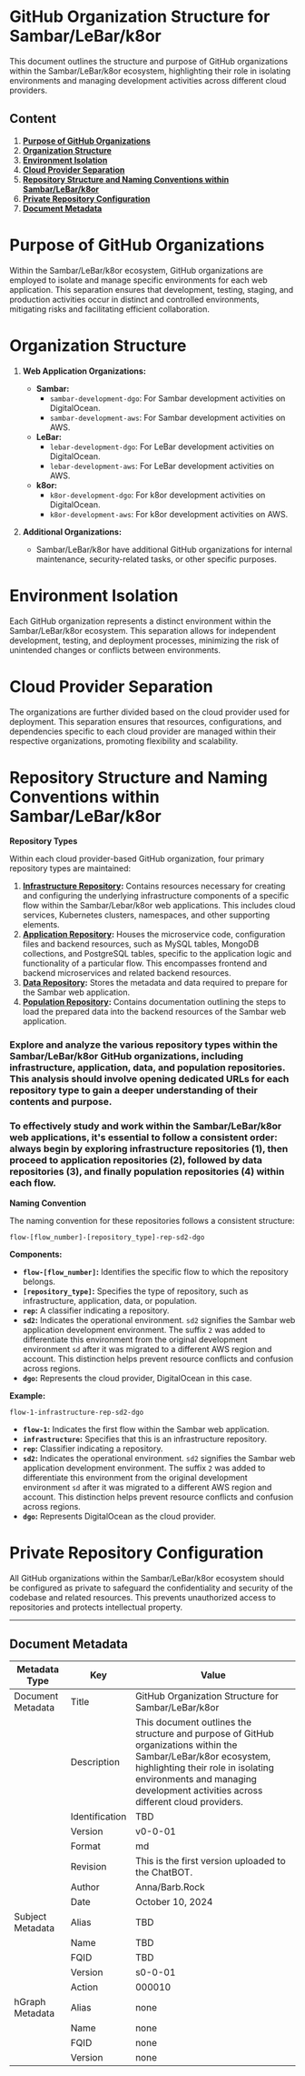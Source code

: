 # GitHub Organization Structure for Sambar/LeBar/k8or

This document outlines the structure and purpose of GitHub organizations within the Sambar/LeBar/k8or ecosystem, highlighting their role in isolating environments and managing development activities across different cloud providers.

## Content

1. **[Purpose of GitHub Organizations](#Purpose-of-GitHub-Organizations)**
2. **[Organization Structure](#Organization-Structure)**
3. **[Environment Isolation](#Environment-Isolation)**
4. **[Cloud Provider Separation](#Cloud-Provider-Separation)**
5. **[Repository Structure and Naming Conventions within Sambar/LeBar/k8or](#Repository-Structure-and-Naming-Conventions-within-Sambar-LeBar-k8or)**
6. **[Private Repository Configuration](#Private-Repository-Configuration)**
7. **[Document Metadata](#Document-Metadata)**

<h1 id="Purpose-of-GitHub-Organizations">Purpose of GitHub Organizations</h1>

Within the Sambar/LeBar/k8or ecosystem, GitHub organizations are employed to isolate and manage specific environments for each web application. This separation ensures that development, testing, staging, and production activities occur in distinct and controlled environments, mitigating risks and facilitating efficient collaboration.

<h1 id="Organization-Structure">Organization Structure</h1>

1. **Web Application Organizations:**
   * **Sambar:**
     - `sambar-development-dgo`: For Sambar development activities on DigitalOcean.
     - `sambar-development-aws`: For Sambar development activities on AWS.
   * **LeBar:**
     - `lebar-development-dgo`: For LeBar development activities on DigitalOcean.
     - `lebar-development-aws`: For LeBar development activities on AWS.
   * **k8or:**
     - `k8or-development-dgo`: For k8or development activities on DigitalOcean.
     - `k8or-development-aws`: For k8or development activities on AWS.

2. **Additional Organizations:**
   * Sambar/LeBar/k8or have additional GitHub organizations for internal maintenance, security-related tasks, or other specific purposes.

<h1 id="Environment-Isolation">Environment Isolation</h1>

Each GitHub organization represents a distinct environment within the Sambar/LeBar/k8or ecosystem. This separation allows for independent development, testing, and deployment processes, minimizing the risk of unintended changes or conflicts between environments.

<h1 id="Cloud-Provider-Separation">Cloud Provider Separation</h1>

The organizations are further divided based on the cloud provider used for deployment. This separation ensures that resources, configurations, and dependencies specific to each cloud provider are managed within their respective organizations, promoting flexibility and scalability.

<h1 id="Repository-Structure-and-Naming-Conventions-within-Sambar-LeBar-k8or">Repository Structure and Naming Conventions within Sambar/LeBar/k8or</h1>

**Repository Types**

Within each cloud provider-based GitHub organization, four primary repository types are maintained:

1. **[Infrastructure Repository](https://github.com/k8or-development-dgo/fundamental-smr-lbr-k8r-doc-rep-k8d/tree/k8or-dev/v0-0-01-dir/github-dir/infrastructure-repository-dir):** Contains resources necessary for creating and configuring the underlying infrastructure components of a specific flow within the Sambar/Lebar/k8or web applications. This includes cloud services, Kubernetes clusters, namespaces, and other supporting elements.
2. **[Application Repository](https://github.com/k8or-development-dgo/fundamental-smr-lbr-k8r-doc-rep-k8d/tree/k8or-dev/v0-0-01-dir/github-dir/application-repository-dir):** Houses the microservice code, configuration files and backend resources, such as MySQL tables, MongoDB collections, and PostgreSQL tables, specific to the application logic and functionality of a particular flow. This encompasses frontend and backend microservices and related backend resources.
3. **[Data Repository](https://github.com/k8or-development-dgo/fundamental-smr-lbr-k8r-doc-rep-k8d/tree/k8or-dev/v0-0-01-dir/github-dir/data-repository-dir):** Stores the metadata and data required to prepare for the Sambar web application.
4. **[Population Repository](https://github.com/k8or-development-dgo/fundamental-smr-lbr-k8r-doc-rep-k8d/tree/k8or-dev/v0-0-01-dir/github-dir/population-repository-dir):** Contains documentation outlining the steps to load the prepared data into the backend resources of the Sambar web application.

### Explore and analyze the various repository types within the Sambar/LeBar/k8or GitHub organizations, including infrastructure, application, data, and population repositories. This analysis should involve opening dedicated URLs for each repository type to gain a deeper understanding of their contents and purpose.

### To effectively study and work within the Sambar/LeBar/k8or web applications, it's essential to follow a consistent order: always begin by exploring infrastructure repositories (1), then proceed to application repositories (2), followed by data repositories (3), and finally population repositories (4) within each flow.

**Naming Convention**

The naming convention for these repositories follows a consistent structure:

```
flow-[flow_number]-[repository_type]-rep-sd2-dgo
```

**Components:**

* **`flow-[flow_number]`:** Identifies the specific flow to which the repository belongs.
* **`[repository_type]`:** Specifies the type of repository, such as infrastructure, application, data, or population.
* **`rep`:** A classifier indicating a repository.
* **`sd2`:** Indicates the operational environment. `sd2` signifies the Sambar web application development environment. The suffix `2` was added to differentiate this environment from the original development environment `sd` after it was migrated to a different AWS region and account. This distinction helps prevent resource conflicts and confusion across regions.
* **`dgo`:** Represents the cloud provider, DigitalOcean in this case.

**Example:**

`flow-1-infrastructure-rep-sd2-dgo`

* **`flow-1`:** Indicates the first flow within the Sambar web application.
* **`infrastructure`:** Specifies that this is an infrastructure repository.
* **`rep`:** Classifier indicating a repository.
* **`sd2`:** Indicates the operational environment. `sd2` signifies the Sambar web application development environment. The suffix `2` was added to differentiate this environment from the original development environment `sd` after it was migrated to a different AWS region and account. This distinction helps prevent resource conflicts and confusion across regions.
* **`dgo`:** Represents DigitalOcean as the cloud provider.


<h1 id="Private-Repository-Configuration">Private Repository Configuration</h1>

All GitHub organizations within the Sambar/LeBar/k8or ecosystem should be configured as private to safeguard the confidentiality and security of the codebase and related resources. This prevents unauthorized access to repositories and protects intellectual property.

---

<h2 id="Document-Metadata">Document Metadata</h2>

| Metadata Type | Key | Value |
|---|---|---|
| Document Metadata | Title | GitHub Organization Structure for Sambar/LeBar/k8or |
| | Description | This document outlines the structure and purpose of GitHub organizations within the Sambar/LeBar/k8or ecosystem, highlighting their role in isolating environments and managing development activities across different cloud providers. |
| | Identification | TBD | |
| | Version | v0-0-01 | |
| | Format | md | |
| | Revision | This is the first version uploaded to the ChatBOT. |
| | Author | Anna/Barb.Rock |
| | Date | October 10, 2024 |
| Subject Metadata | Alias | TBD |
| |  Name | TBD |
| |  FQID | TBD |
| |  Version | s0-0-01 |
| |  Action | 000010 |
| hGraph Metadata | Alias | none |
| |  Name | none |
| |  FQID | none |
| |  Version | none |
